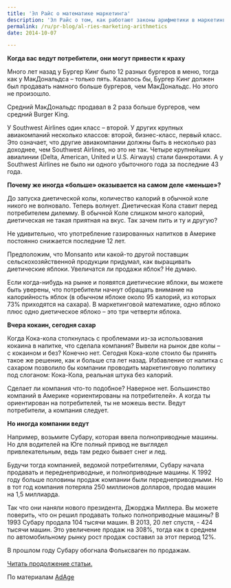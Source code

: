 ```yaml
---
title: 'Эл Райс о математике маркетинга'
description: 'Эл Райс о том, как работают законы арифметики в маркетинге Когда вас ведут потребители, они могут привести к краху'
permalink: /ru/pr-blog/al-ries-marketing-arithmetics
date: 2014-10-07

---
```


<strong>Когда вас ведут потребители, они могут привести к краху</strong>

Много лет назад у Бургер Кинг было 12 разных бургеров в меню, тогда как у МакДональдса – только пять. Казалось бы, Бургер Кинг должен был продавать намного больше бургеров, чем МакДональдс. Но этого не произошло.

Средний МакДональдс продавал в 2 раза больше бургеров, чем средний Burger King.

У Southwest Airlines один класс – второй. У других крупных авиакомпаний несколько классов: второй, бизнес-класс, первый класс. Это означает, что другие авиакомпании должны быть в несколько раз доходнее, чем Southwest Airlines, но это не так. Четыре крупнейших авиалинии (Delta, American, United и U.S. Airways) стали банкротами. А у Southwest Airlines не было ни одного убыточного года за последние 43 года.

<strong>Почему же иногда «больше» оказывается на самом деле «меньше»?</strong>

До запуска диетической колы, количество калорий в обычной коле никого не волновало. Теперь волнует. Диетическая Кола ставит перед потребителем дилемму. В обычной Коле слишком много калорий, диетическая не такая приятная на вкус. Так зачем пить и ту и другую?

Не удивительно, что употребление газированных напитков в Америке постоянно снижается последние 12 лет.

Предположим, что Monsanto или какой-то другой поставщик сельскохозяйственной продукции придумал, как выращивать диетические яблоки. Увеличатся ли продажи яблок? Не думаю.

Если когда-нибудь на рынке и появятся диетические яблоки, вы можете быть уверены, что потребители начнут обращать внимание на калорийность яблок (в обычном яблоке около 95 калорий, из которых 73% приходятся на сахара). В маркетинговой математике, одно яблоко плюс одно диетическое яблоко – это три четверти яблока.

<strong>Вчера кокаин, сегодня сахар</strong>

Когда Кока-кола столкнулась с проблемами из-за использования кокаина в напитке, что сделала компания?  Вывели на рынок две колы – с кокаином и без? Конечно нет. Сегодня Кока-коле стоило бы принять такое же решение, как и больше ста лет назад. Избавление от напитка с сахаром позволило бы компании проводить маркетинговую политику под слоганом: Кока-Кола, реальная штука без калорий.

Сделает ли компания что-то подобное? Наверное нет. Большинство компаний в Америке «ориентированы на потребителей». А когда ты ориентирован на потребителей, ты не можешь вести. Ведут потребители, а компания следует.

<strong>Но иногда компании ведут</strong>

Например, возьмите Субару, которая ввела полноприводные машины. Но для водителей на Юге полный привод не выглядел привлекательным, ведь там редко бывает снег и лед.

Будучи тогда компанией, ведомой потребителями, Субару начала продавать и переднеприводные, и полноприводные машины. К 1992 году больше половины продаж компании были переднеприводными. Но в тот год компания потеряла 250 миллионов долларов, продав машин на 1,5 миллиарда.

Так что они наняли нового президента, Джорджа Миллера. Вы можете поверить, что он решил продавать только полноприводные машины? В 1993 Субару продала 104 тысячи машин. В 2013, 20 лет спустя, - 424 тысячи машин. Это увеличение продаж на 308%, тогда как в среднем по автомобильному рынку рост продаж составил за этот период 12%.

В прошлом году Субару обогнала Фольксваген по продажам.

<a href="/ru/pr-blog/al-ries-marketing-arithmetics-2">Читать продолжение статьи.</a>

По материалам <a href="https://adage.com/article/al-ries/marketing-world-equals-fourths/295251/">AdAge</a>

